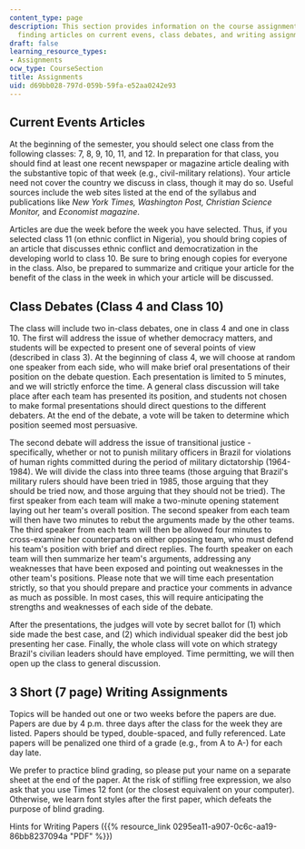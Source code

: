 ```yaml
---
content_type: page
description: This section provides information on the course assignments, including
  finding articles on current evens, class debates, and writing assignments.
draft: false
learning_resource_types:
- Assignments
ocw_type: CourseSection
title: Assignments
uid: d69bb028-797d-059b-59fa-e52aa0242e93
---
```

## Current Events Articles

At the beginning of the semester, you should select one class from the following classes: 7, 8, 9, 10, 11, and 12. In preparation for that class, you should find at least one recent newspaper or magazine article dealing with the substantive topic of that week (e.g., civil-military relations). Your article need not cover the country we discuss in class, though it may do so. Useful sources include the web sites listed at the end of the syllabus and publications like *New York Times, Washington Post, Christian Science Monitor,* and *Economist magazine*.  

Articles are due the week before the week you have selected. Thus, if you selected class 11 (on ethnic conflict in Nigeria), you should bring copies of an article that discusses ethnic conflict and democratization in the developing world to class 10. Be sure to bring enough copies for everyone in the class. Also, be prepared to summarize and critique your article for the benefit of the class in the week in which your article will be discussed.

## Class Debates (Class 4 and Class 10)

The class will include two in-class debates, one in class 4 and one in class 10. The first will address the issue of whether democracy matters, and students will be expected to present one of several points of view (described in class 3). At the beginning of class 4, we will choose at random one speaker from each side, who will make brief oral presentations of their position on the debate question. Each presentation is limited to 5 minutes, and we will strictly enforce the time. A general class discussion will take place after each team has presented its position, and students not chosen to make formal presentations should direct questions to the different debaters. At the end of the debate, a vote will be taken to determine which position seemed most persuasive.

The second debate will address the issue of transitional justice - specifically, whether or not to punish military officers in Brazil for violations of human rights committed during the period of military dictatorship (1964-1984). We will divide the class into three teams (those arguing that Brazil's military rulers should have been tried in 1985, those arguing that they should be tried now, and those arguing that they should not be tried). The first speaker from each team will make a two-minute opening statement laying out her team's overall position. The second speaker from each team will then have two minutes to rebut the arguments made by the other teams. The third speaker from each team will then be allowed four minutes to cross-examine her counterparts on either opposing team, who must defend his team's position with brief and direct replies. The fourth speaker on each team will then summarize her team's arguments, addressing any weaknesses that have been exposed and pointing out weaknesses in the other team's positions. Please note that we will time each presentation strictly, so that you should prepare and practice your comments in advance as much as possible. In most cases, this will require anticipating the strengths and weaknesses of each side of the debate.

After the presentations, the judges will vote by secret ballot for (1) which side made the best case, and (2) which individual speaker did the best job presenting her case. Finally, the whole class will vote on which strategy Brazil's civilian leaders should have employed. Time permitting, we will then open up the class to general discussion.

## 3 Short (7 page) Writing Assignments

Topics will be handed out one or two weeks before the papers are due. Papers are due by 4 p.m. three days after the class for the week they are listed. Papers should be typed, double-spaced, and fully referenced. Late papers will be penalized one third of a grade (e.g., from A to A-) for each day late.

We prefer to practice blind grading, so please put your name on a separate sheet at the end of the paper. At the risk of stifling free expression, we also ask that you use Times 12 font (or the closest equivalent on your computer). Otherwise, we learn font styles after the first paper, which defeats the purpose of blind grading.

Hints for Writing Papers ({{% resource_link 0295ea11-a907-0c6c-aa19-86bb8237094a "PDF" %}})